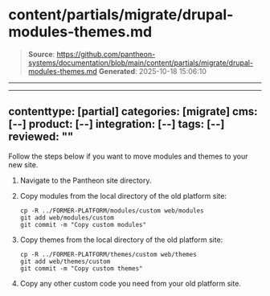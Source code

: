 # content/partials/migrate/drupal-modules-themes.md

> **Source**: https://github.com/pantheon-systems/documentation/blob/main/content/partials/migrate/drupal-modules-themes.md
> **Generated**: 2025-10-18 15:06:10

---

---
contenttype: [partial]
categories: [migrate]
cms: [--]
product: [--]
integration: [--]
tags: [--]
reviewed: ""
---

Follow the steps below if you want to move modules and themes to your new site.

1. Navigate to the Pantheon site directory.

1. Copy modules from the local directory of the old platform site:

    ```bash{promptUser: user}
    cp -R ../FORMER-PLATFORM/modules/custom web/modules
    git add web/modules/custom
    git commit -m "Copy custom modules"
    ```

1. Copy themes from the local directory of the old platform site:

    ```bash{promptUser:user}
    cp -R ../FORMER-PLATFORM/themes/custom web/themes
    git add web/themes/custom
    git commit -m "Copy custom themes"
    ```

1. Copy any other custom code you need from your old platform site.
